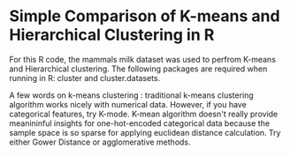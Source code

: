 # Simple Comparison of K-means and Hierarchical Clustering in R

<p> For this R code, the mammals milk dataset was used to perfrom K-means and Hierarchical clustering. The following packages are required when running in R: cluster and cluster.datasets. 

<p> A few words on k-means clustering : traditional k-means clustering algorithm works nicely with numerical data. However, if you have categorical features, try K-mode. K-mean algorithm doesn't really provide meanininful insights for one-hot-encoded categorical data because the sample space is so sparse for applying euclidean distance calculation. Try either Gower Distance or agglomerative methods. 

